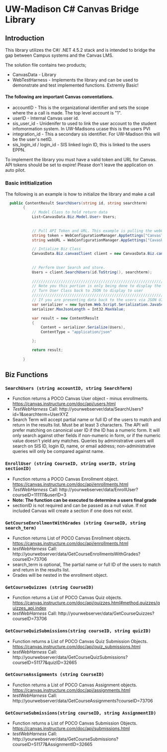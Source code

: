 # UW-Madison C# Canvas Bridge Library

## Introduction
This library utilizes the C#/ .NET 4.5.2 stack and is intended to bridge the gap between Campus systems and the Canvas LMS.  

The solution file contains two products; 
* CanvasData - Library
* WebTestHarness - Implements the library and can be used to demonstrate and test implemented functions. Extremly Basic!

#### The following are important Canvas conventations.

* accountID - This is the organizational identifier and sets the scope where the a call is made.  The top level account is "1".
* userID - Internal Canvas user id.
* sis_user_id - Unidenifer to used to link the user account to the student infomormation system.  In UW-Madisons ucase this is the users PVI
* integration_id - This a secondary sis identifier.  For UW-Madison this will be the user's netID.
* sis_login_id / login_id - SIS linked login ID, this is linked to the users EPPN.



To implement the library you must have a valid token and URL for Canvas. API tokens should be set to expire! Please don't leave the application on auto pilot.  

### Basic intitialization
The following is an example is how to initialize the library and make a call

```c#
  public ContentResult SearchUsers(string id, string searchterm)
        {
            // Model Class to hold return data        
            List<CanvasData.Biz.Model.User> Users;
            
            
            // Pull API Token and URL. This example is pulling the webConfig in a MVC based project
            string token = WebConfigurationManager.AppSettings["CanvasToken"].ToString();
            string webURL = WebConfigurationManager.AppSettings["CavasURL"].ToString();

            // Intialize Biz Class
            CanvasData.Biz.canvasClient client = new CanvasData.Biz.canvasClient(webURL, token);
            
            
            // Perform User Search and store.
            Users = client.SearchUsers(id.ToString(), searchterm);
            
            ////////////////////////////////////////////////////////////////////////////////
            // Note you this portion is only being done to display the result to the user.
            // Turn User Class back to JSON to display to user
            ///////////////////////////////////////////////////////////////////////////////
            // If you are presenting data back to the users via JSON UI, do not use the JSONResult, it does not handle large result sets well.
            var serializer = new System.Web.Script.Serialization.JavaScriptSerializer();
            serializer.MaxJsonLength = Int32.MaxValue;

            var result = new ContentResult
            {
                Content = serializer.Serialize(Users),
                ContentType = "application/json"

            };

            return result;
       
        }
```

## Biz Functions

### ```SearchUsers (string accountID, string SearchTerm)```

* Function returns a POCO Canvas User object - minus enrollments.  https://canvas.instructure.com/doc/api/users.html
* *TestWebHarness* Call: http://yourwebserver/data/SearchUsers?id=1&searchterm=UserXYZ
* Search Term will accept partial name or full ID of the users to match and return in the results list. Must be at least 3 characters. The API will prefer matching on canonical user ID if the ID has a numeric form. It will only search against other fields if non-numeric in form, or if the numeric value doesn't yield any matches. Queries by administrative users will search on SIS ID, login ID, name, or email address; non-administrative queries will only be compared against name.</mark>

### ```EnrollUser (string CourseID, string userID, string sectionID)```

* Function returns a POCO Canvas Enrollment object. https://canvas.instructure.com/doc/api/enrollments.html
* *TestWebHarness* Call: http://yourwebserver/data/EnrollUser?courseID=111111&userID=3
* **Note: The function can be executed to determine a users final grade**
* sectionID is not required and can be passed as a null value.  If not included Canvas will create a section if one does not exist.

### ```GetCourseEnrollmentWithGrades (string CourseID, string search_term)```

* Function returns List of POCO Canvas Enrollment objects. https://canvas.instructure.com/doc/api/enrollments.html
* *testWebHarness* Call: http://yourwebserver/data/GetCourseEnrollmentsWithGrades?courseID=73706
* search_term is optional, The partial name or full ID of the users to match and return in the results list.
* Grades will be nested in the enrollment object.


### ```GetCourseQuizzes (string CourseID)```

* Function returns a List of POCO Canvas Quiz objects. https://canvas.instructure.com/doc/api/quizzes.html#method.quizzes/quizzes_api.index
* *testWebHarness* Call: http://yourwebserver/data/GetCourseQuizzes?courseID=73706

### ```GetCourseQuizSubmissions(string courseID, string quizID)```

* Function returns a List of POCO Canvas Quiz Submission Objects.  https://canvas.instructure.com/doc/api/quiz_submissions.html
* *testWebHarness* Call: http://yourwebserver/data/GetCourseQuizSubmissions?courseID=51177&quizID=32665

### ```GetCourseAssignments (string CourseID)```

* Function returns a List of POCO Canvas Assignment objects. https://canvas.instructure.com/doc/api/assignments.html
* *testWebHarness* Call: http://yourwebserver/data/GetCourseAssignments?courseID=73706

### ```GetCourseSubmissions(string courseID, string AssignmentID)```

* Function returns a List of POCO Canvas Submission Objects.  https://canvas.instructure.com/doc/api/submissions.html
* *testWebHarness* Call: http://yourwebserver/data/GetCourseSubmissions?courseID=51177&AssignmentID=32665